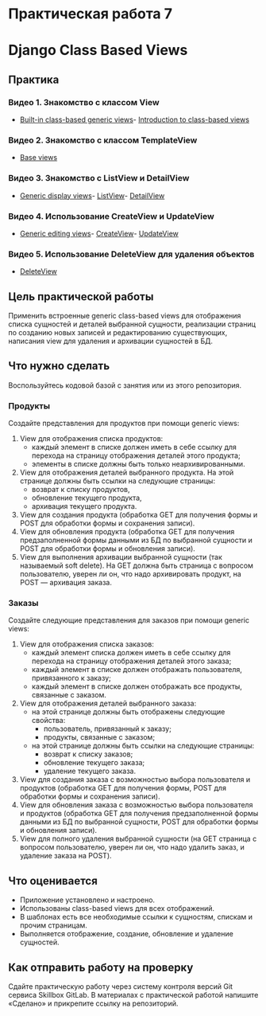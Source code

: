 # Практическая работа 7

# Django Class Based Views

## Практика

### Видео 1. Знакомство с классом View
- [Built-in class-based generic views](https://docs.djangoproject.com/en/4.1/topics/class-based-views/generic-display/)- [Introduction to class-based views](https://docs.djangoproject.com/en/4.1/topics/class-based-views/intro/)

### Видео 2. Знакомство с классом TemplateView
- [Base views](https://docs.djangoproject.com/en/4.1/ref/class-based-views/base/#django.views.generic.base.TemplateView)

### Видео 3. Знакомство с ListView и DetailView
- [Generic display views](https://docs.djangoproject.com/en/4.1/ref/class-based-views/generic-display/)- [ListView](https://docs.djangoproject.com/en/4.1/ref/class-based-views/generic-display/#listview)- [DetailView](https://docs.djangoproject.com/en/4.1/ref/class-based-views/generic-display/#detailview)

### Видео 4. Использование CreateView и UpdateView
- [Generic editing views](https://docs.djangoproject.com/en/4.1/ref/class-based-views/generic-editing/)- [CreateView](https://docs.djangoproject.com/en/4.1/ref/class-based-views/generic-editing/#createview)- [UpdateView](https://docs.djangoproject.com/en/4.1/ref/class-based-views/generic-editing/#updateview)

### Видео 5. Использование DeleteView для удаления объектов
- [DeleteView](https://docs.djangoproject.com/en/4.1/ref/class-based-views/generic-editing/#deleteview)

## Цель практической работы
Применить встроенные generic class-based views для отображения списка сущностей и деталей выбранной сущности, реализации
страниц по созданию новых записей и редактированию существующих, написания view для удаления и архивации сущностей в БД.

## Что нужно сделать
Воспользуйтесь кодовой базой с занятия или из этого репозитория.

### Продукты
Создайте представления для продуктов при помощи generic views:

1. View для отображения списка продуктов:
   - каждый элемент в списке должен иметь в себе ссылку для перехода на страницу отображения деталей этого продукта;
   - элементы в списке должны быть только неархивированными.
2. View для отображения деталей выбранного продукта. На этой странице должны быть ссылки на следующие страницы:
   - возврат к списку продуктов,
   - обновление текущего продукта,
   - архивация текущего продукта.
3. View для создания продукта (обработка GET для получения формы и POST для обработки формы и сохранения записи).
4. View для обновления продукта (обработка GET для получения предзаполненной формы данными из БД по выбранной сущности и POST для обработки формы и обновления записи).
5. View для выполнения архивации выбранной сущности (так называемый soft delete). На GET должна быть страница с вопросом
   пользователю, уверен ли он, что надо архивировать продукт, на POST — архивация заказа.

### Заказы
Создайте следующие представления для заказов при помощи generic views:
1. View для отображения списка заказов:
   - каждый элемент списка должен иметь в себе ссылку для перехода на страницу отображения деталей этого заказа;
   - каждый элемент в списке должен отображать пользователя, привязанного к заказу;
   - каждый элемент в списке должен отображать все продукты, связанные с заказом.
2. View для отображения деталей выбранного заказа:
   - на этой странице должны быть отображены следующие свойства:
     - пользователь, привязанный к заказу;
     - продукты, связанные с заказом;
   - на этой странице должны быть ссылки на следующие страницы:
     - возврат к списку заказов;
     - обновление текущего заказа;
     - удаление текущего заказа.
3. View для создания заказа с возможностью выбора пользователя и продуктов (обработка GET для получения формы, POST для обработки формы и сохранения записи).
4. View для обновления заказа с возможностью выбора пользователя и продуктов (обработка GET для получения предзаполненной формы данными из БД по выбранной сущности, POST для обработки формы и обновления записи).
5. View для полного удаления выбранной сущности (на GET страница с вопросом пользователю, уверен ли он, что надо удалить заказ, и удаление заказа на POST).

## Что оценивается
- Приложение установлено и настроено.
- Использованы class-based views для всех отображений.
- В шаблонах есть все необходимые ссылки к сущностям, спискам и прочим страницам.
- Выполняется отображение, создание, обновление и удаление сущностей.

## Как отправить работу на проверку
Сдайте практическую работу через систему контроля версий Git сервиса Skillbox GitLab. В материалах с практической
работой напишите «Сделано» и прикрепите ссылку на репозиторий.
